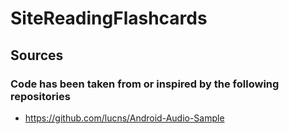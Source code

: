 # SiteReadingFlashcards

## Sources
### Code has been taken from or inspired by the following repositories
- https://github.com/lucns/Android-Audio-Sample